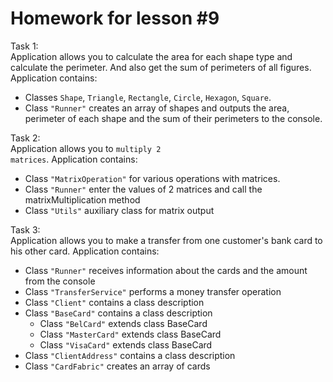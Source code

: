 # Homework for lesson #9 
<em></em>

Task 1:</br>
Application allows you to calculate the area for each shape type and calculate the perimeter. And also get the sum of perimeters of all figures. Application contains:
- Classes <code>Shape</code>, <code>Triangle</code>, <code>Rectangle</code>, <code>Circle</code>, <code>Hexagon</code>, <code>Square</code>.
- Class <code>"Runner"</code> creates an array of shapes and outputs the area, perimeter of each shape and the sum of their perimeters to the console.</br>

Task 2:</br>
Application allows you to <code>multiply 2 matrices</code>. Application contains:
- Class <code>"MatrixOperation"</code> for various operations with matrices.
- Class <code>"Runner"</code> enter the values of 2 matrices and call the matrixMultiplication method
- Class <code>"Utils"</code> auxiliary class for matrix output

Task 3:</br>
Application allows you to make a transfer from one customer's bank card to his other card. Application contains:
- Class <code>"Runner"</code> receives information about the cards and the amount from the console
- Class <code>"‎TransferService"</code> performs a money transfer operation
- Class <code>"Client"</code> contains a class description
- Class <code>"BaseCard"</code> contains a class description
  - Class <code>"BelCard"</code> extends class BaseCard
  - Class <code>"MasterCard"</code> extends class BaseCard
  - Class <code>"VisaCard"</code> extends class BaseCard
- Class <code>"‎ClientAddress"</code> contains a class description
- Class <code>"CardFabric"</code> creates an array of cards 

